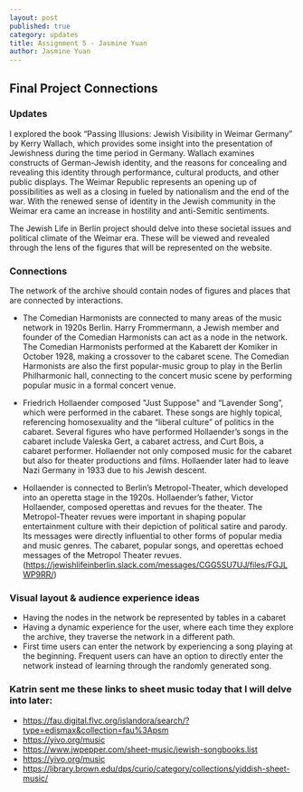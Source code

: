 ```yaml
---
layout: post
published: true
category: updates
title: Assignment 5 - Jasmine Yuan
author: Jasmine Yuan
---
```

## Final Project Connections

### Updates

I explored the book “Passing Illusions: Jewish Visibility in Weimar Germany” by Kerry Wallach, which provides some insight into the presentation of Jewishness during the time period in Germany. Wallach examines constructs of German-Jewish identity, and the reasons for concealing and revealing this identity through performance, cultural products, and other public displays. The Weimar Republic represents an opening up of possibilities as well as a closing in fueled by nationalism and the end of the war. With the renewed sense of identity in the Jewish community in the Weimar era came an increase in hostility and anti-Semitic sentiments.

The Jewish Life in Berlin project should delve into these societal issues and political climate of the Weimar era. These will be viewed and revealed through the lens of the figures that will be represented on the website. 

### Connections

The network of the archive should contain nodes of figures and places that are connected by interactions. 

- The Comedian Harmonists are connected to many areas of the music network in 1920s Berlin. Harry Frommermann, a Jewish member and founder of the Comedian Harmonists can act as a node in the network. The Comedian Harmonists performed at the Kabarett der Komiker in October 1928, making a crossover to the cabaret scene. The Comedian Harmonists are also  the first popular-music group to play in the Berlin Philharmonic hall, connecting to the concert music scene by performing popular music in a formal concert venue.

- Friedrich Hollaender composed "Just Suppose" and “Lavender Song”, which were performed in the cabaret. These songs are highly topical, referencing homosexuality and the “liberal culture” of politics in the cabaret. Several figures who have performed Hollaender’s songs in the cabaret include Valeska Gert, a cabaret actress, and Curt Bois, a cabaret performer. Hollaender not only composed music for the cabaret but also for theater productions and films. Hollaender later had to leave Nazi Germany in 1933 due to his Jewish descent. 

- Hollaender is connected to Berlin’s Metropol-Theater, which developed into an operetta stage in the 1920s. Hollaender’s father, Victor Hollaender, composed operettas and revues for the theater. The Metropol-Theater revues were important in shaping popular entertainment culture with their depiction of political satire and parody. Its messages were directly influential to other forms of popular media and music genres. The cabaret, popular songs, and operettas echoed messages of the Metropol Theater revues. 
(https://jewishlifeinberlin.slack.com/messages/CGG5SU7UJ/files/FGJLWP9RR/)



### Visual layout & audience experience ideas 
- Having the nodes in the network be represented by tables in a cabaret
- Having a dynamic experience for the user, where each time they explore the archive, they traverse the network in a different path. 
- First time users can enter the network by experiencing a song playing at the beginning. Frequent users can have an option to directly enter the network instead of learning through the randomly generated song. 

### Katrin sent me these links to sheet music today that I will delve into later: 
- https://fau.digital.flvc.org/islandora/search/?type=edismax&collection=fau%3Apsm
- https://yivo.org/music
- https://www.jwpepper.com/sheet-music/jewish-songbooks.list
- https://yivo.org/music
- https://library.brown.edu/dps/curio/category/collections/yiddish-sheet-music/



